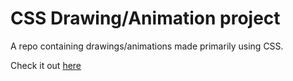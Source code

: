 # CSS Drawing/Animation project
A repo containing drawings/animations made primarily using CSS.

Check it out [here](https://anirudhsundar98.github.io/CSS-Drawing-Animation-Project/)
